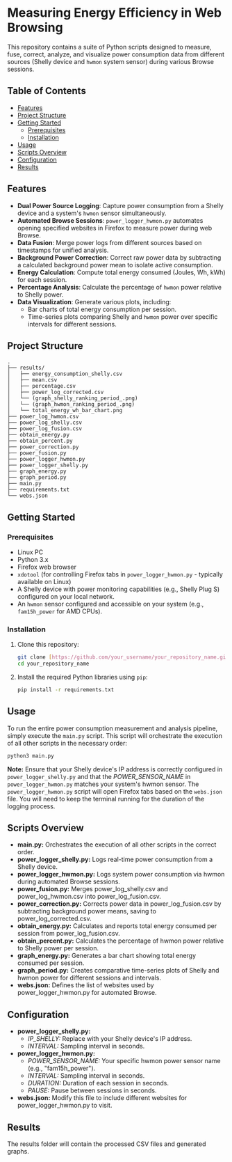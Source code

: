 # Measuring Energy Efficiency in Web Browsing

This repository contains a suite of Python scripts designed to measure, fuse, correct, analyze, and visualize power consumption data from different sources (Shelly device and `hwmon` system sensor) during various Browse sessions.

## Table of Contents

- [Features](#features)
- [Project Structure](#project-structure)
- [Getting Started](#getting-started)
  - [Prerequisites](#prerequisites)
  - [Installation](#installation)
- [Usage](#usage)
- [Scripts Overview](#scripts-overview)
- [Configuration](#configuration)
- [Results](#results)

## Features

* **Dual Power Source Logging**: Capture power consumption from a Shelly device and a system's `hwmon` sensor simultaneously.
* **Automated Browse Sessions**: `power_logger_hwmon.py` automates opening specified websites in Firefox to measure power during web Browse.
* **Data Fusion**: Merge power logs from different sources based on timestamps for unified analysis.
* **Background Power Correction**: Correct raw power data by subtracting a calculated background power mean to isolate active consumption.
* **Energy Calculation**: Compute total energy consumed (Joules, Wh, kWh) for each session.
* **Percentage Analysis**: Calculate the percentage of `hwmon` power relative to Shelly power.
* **Data Visualization**: Generate various plots, including:
    * Bar charts of total energy consumption per session.
    * Time-series plots comparing Shelly and `hwmon` power over specific intervals for different sessions.

## Project Structure

```
.
├── results/
│   ├── energy_consumption_shelly.csv
│   ├── mean.csv
│   ├── percentage.csv
│   ├── power_log_corrected.csv
│   └── (graph_shelly_ranking_period_.png)
│   └── (graph_hwmon_ranking_period_.png)
│   └── total_energy_wh_bar_chart.png
├── power_log_hwmon.csv
├── power_log_shelly.csv
├── power_log_fusion.csv
├── obtain_energy.py
├── obtain_percent.py
├── power_correction.py
├── power_fusion.py
├── power_logger_hwmon.py
├── power_logger_shelly.py
├── graph_energy.py
├── graph_period.py
├── main.py
├── requirements.txt
└── webs.json
```

## Getting Started

### Prerequisites

* Linux PC
* Python 3.x
* Firefox web browser
* `xdotool` (for controlling Firefox tabs in `power_logger_hwmon.py` - typically available on Linux)
* A Shelly device with power monitoring capabilities (e.g., Shelly Plug S) configured on your local network.
* An `hwmon` sensor configured and accessible on your system (e.g., `fam15h_power` for AMD CPUs).

### Installation

1.  Clone this repository:
    ```bash
    git clone [https://github.com/your_username/your_repository_name.git](https://github.com/your_username/your_repository_name.git)
    cd your_repository_name
    ```
2.  Install the required Python libraries using `pip`:
    ```bash
    pip install -r requirements.txt
    ```

## Usage

To run the entire power consumption measurement and analysis pipeline, simply execute the `main.py` script. This script will orchestrate the execution of all other scripts in the necessary order:

```bash
python3 main.py
```

**Note:** Ensure that your Shelly device's IP address is correctly configured in `power_logger_shelly.py` and that the *POWER_SENSOR_NAME* in `power_logger_hwmon.py` matches your system's hwmon sensor. The `power_logger_hwmon.py` script will open Firefox tabs based on the `webs.json` file. You will need to keep the terminal running for the duration of the logging process.

## Scripts Overview

* **main.py:** Orchestrates the execution of all other scripts in the correct order.
* **power_logger_shelly.py:** Logs real-time power consumption from a Shelly device.
* **power_logger_hwmon.py:** Logs system power consumption via hwmon during automated Browse sessions.
* **power_fusion.py:** Merges power_log_shelly.csv and power_log_hwmon.csv into power_log_fusion.csv.
* **power_correction.py:** Corrects power data in power_log_fusion.csv by subtracting background power means, saving to power_log_corrected.csv.
* **obtain_energy.py:** Calculates and reports total energy consumed per session from power_log_fusion.csv.
* **obtain_percent.py:** Calculates the percentage of hwmon power relative to Shelly power per session.
* **graph_energy.py:** Generates a bar chart showing total energy consumed per session.
* **graph_period.py:** Creates comparative time-series plots of Shelly and hwmon power for different sessions and intervals.
* **webs.json:** Defines the list of websites used by power_logger_hwmon.py for automated Browse.

## Configuration

* **power_logger_shelly.py:**
  * *IP_SHELLY:* Replace with your Shelly device's IP address.
  * *INTERVAL:* Sampling interval in seconds.
* **power_logger_hwmon.py:**
  * *POWER_SENSOR_NAME:* Your specific hwmon power sensor name (e.g., "fam15h_power").
  * *INTERVAL:* Sampling interval in seconds.
  * *DURATION:* Duration of each session in seconds.
  * *PAUSE:* Pause between sessions in seconds.
* **webs.json:** Modify this file to include different websites for power_logger_hwmon.py to visit.

## Results
The results folder will contain the processed CSV files and generated graphs.
